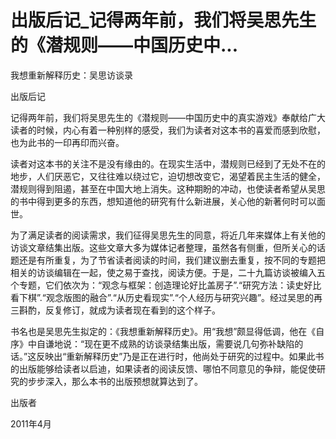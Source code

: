 # 出版后记_记得两年前，我们将吴思先生的《潜规则——中国历史中...

我想重新解释历史：吴思访谈录

出版后记

记得两年前，我们将吴思先生的《潜规则——中国历史中的真实游戏》奉献给广大读者的时候，内心有着一种别样的感受，我们为读者对这本书的喜爱而感到欣慰，也为此书的一印再印而兴奋。

读者对这本书的关注不是没有缘由的。在现实生活中，潜规则已经到了无处不在的地步，人们厌恶它，又往往难以绕过它，迫切想改变它，渴望着民主生活的健全，潜规则得到阻遏，甚至在中国大地上消失。这种期盼的冲动，也使读者希望从吴思的书中得到更多的东西，想知道他的研究有什么新进展，关心他的新著何时可以面世。

为了满足读者的阅读需求，我们征得吴思先生的同意，将近几年来媒体上有关他的访谈文章结集出版。这些文章大多为媒体记者整理，虽然各有侧重，但所关心的话题还是有所重复，为了节省读者阅读的时间，我们建议删去重复，按不同的专题把相关的访谈编辑在一起，使之易于查找，阅读方便。于是，二十九篇访谈被编入五个专题，它们依次为：“观念与框架：创造理论好比盖房子”.“研究方法：读史好比看下棋”.“观念版图的融合”.“从历史看现实”.“个人经历与研究兴趣”。经过吴思的再三斟酌，反复修订，就成为读者现在看到的这个样子。

书名也是吴思先生拟定的：《我想重新解释历史》。用“我想”颇显得低调，他在《自序》中自谦地说：“现在更不成熟的访谈录结集出版，需要说几句弥补缺陷的话。”这反映出“重新解释历史”乃是正在进行时，他尚处于研究的过程中。如果此书的出版能够给读者以启迪，如果读者的阅读反馈、哪怕不同意见的争辩，能促使研究的步步深入，那么本书的出版预想就算达到了。

出版者

2011年4月